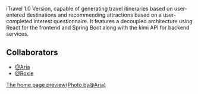 iTravel 1.0 Version, capable of generating travel itineraries based on user-entered destinations and recommending attractions based on a user-completed interest questionnaire. It features a decoupled architecture using React for the frontend and Spring Boot along with the kimi API for backend services.

## Collaborators

- [@Aria](https://github.com/Levoyage) 
- [@Roxie](https://github.com/Roxie-Deng) 

[The home page preview(Photo by@Aria)](https://i.imgur.com/vuuL7FG.jpeg)
